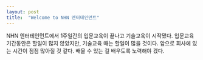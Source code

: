 ```yaml
---
layout: post
title:  "Welcome to NHN 엔터테인먼트"
---
```

NHN 엔터테인먼트에서 1주일간의 입문교육이 끝나고 기술교육이 시작됐다. 입문교육 기간동안은 할일이 많지 않았지만, 기술교육 때는 할일이 많을 것이다. 앞으로 회사에 있는 시간이 점점 많아질 것 같다. 배울 수 있는 걸 배우도록 노력해야 겠다.
